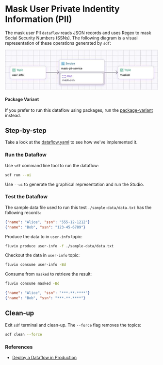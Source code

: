 # Mask User Private Indentity Information (PII)

The mask user PII `dataflow` reads JSON records and uses Regex to mask Social Security Numbers (SSNs). The following diagram is a visual representation of these operations generated by `sdf`:

<p align="center">
 <img width="600" src="img/mask-user-pii.jpg">
</p>

#### Package Variant

If you prefer to run this dataflow using packages, run the [package-variant](./package-variant/README.md) instead.


## Step-by-step

Take a look at the [dataflow.yaml](./dataflow.yaml) to see how we've implemented it.


### Run the Dataflow

Use `sdf` command line tool to run the dataflow:

```bash
sdf run --ui
```

Use `--ui` to generate the graphical representation and run the Studio.


### Test the Dataflow

The sample data file used to run this test `./sample-data/data.txt` has the following records:

```json
{"name": "Alice", "ssn": "555-12-1212"}
{"name": "Bob", "ssn": "123-45-6789"}
```

Produce the data to in `user-info` topic:

```bash
fluvio produce user-info -f ./sample-data/data.txt
```

Checkout the data in `user-info` topic:

```bash
fluvio consume user-info -Bd
```

Consume from `masked` to retrieve the result:

```bash
fluvio consume masked -Bd
```

```json
{"name": "Alice", "ssn": "***-**-****"}
{"name": "Bob", "ssn": "***-**-****"}
```


## Clean-up

Exit `sdf` terminal and clean-up. The `--force` flag removes the topics:

```bash
sdf clean --force
```

### References

* [Deploy a Dataflow in Production](https://www.fluvio.io/sdf/deployment)
